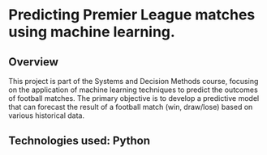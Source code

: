 # Predicting Premier League matches using machine learning.

## Overview
This project is part of the Systems and Decision Methods course, focusing on the application of machine learning techniques to predict the outcomes of football matches. The primary objective is to develop a predictive model that can forecast the result of a football match (win, draw/lose) based on various historical data.
## Technologies used: Python
